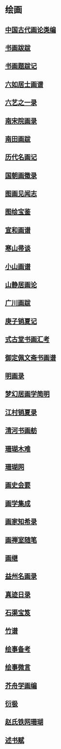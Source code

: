 # 绘画

## [中国古代画论类编](艺术\绘画\中国古代画论类编)

## [书画跋跋](艺术\绘画\书画跋跋)

## [书画题跋记](艺术\绘画\书画题跋记)

## [六如居士画谱](艺术\绘画\六如居士画谱)

## [六艺之一录](艺术\绘画\六艺之一录)

## [南宋院画录](艺术\绘画\南宋院画录)

## [南田画跋](艺术\绘画\南田画跋)

## [历代名画记](艺术\绘画\历代名画记)

## [国朝画徵录](艺术\绘画\国朝画徵录)

## [图画见闻志](艺术\绘画\图画见闻志)

## [图绘宝鉴](艺术\绘画\图绘宝鉴)

## [宣和画谱](艺术\绘画\宣和画谱)

## [寒山帚谈](艺术\绘画\寒山帚谈)

## [小山画谱](艺术\绘画\小山画谱)

## [山静居画论](艺术\绘画\山静居画论)

## [广川画跋](艺术\绘画\广川画跋)

## [庚子销夏记](艺术\绘画\庚子销夏记)

## [式古堂书画汇考](艺术\绘画\式古堂书画汇考)

## [御定佩文斋书画谱](艺术\绘画\御定佩文斋书画谱)

## [明画录](艺术\绘画\明画录)

## [梦幻居画学简明](艺术\绘画\梦幻居画学简明)

## [江村销夏录](艺术\绘画\江村销夏录)

## [清河书画舫](艺术\绘画\清河书画舫)

## [珊瑚木难](艺术\绘画\珊瑚木难)

## [珊瑚网](艺术\绘画\珊瑚网)

## [画史会要](艺术\绘画\画史会要)

## [画学集成](艺术\绘画\画学集成)

## [画家知希录](艺术\绘画\画家知希录)

## [画禅室随笔](艺术\绘画\画禅室随笔)

## [画继](艺术\绘画\画继)

## [益州名画录](艺术\绘画\益州名画录)

## [真迹日录](艺术\绘画\真迹日录)

## [石渠宝笈](艺术\绘画\石渠宝笈)

## [竹谱](艺术\绘画\竹谱)

## [绘事备考](艺术\绘画\绘事备考)

## [绘事微言](艺术\绘画\绘事微言)

## [芥舟学画编](艺术\绘画\芥舟学画编)

## [衍极](艺术\绘画\衍极)

## [赵氏铁网珊瑚](艺术\绘画\赵氏铁网珊瑚)

## [述书赋](艺术\绘画\述书赋)

